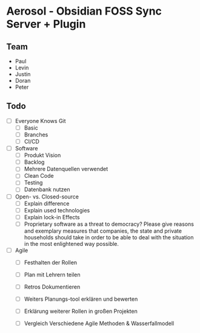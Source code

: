 # Aerosol - Obsidian FOSS Sync Server + Plugin

## Team
- Paul
- Levin
- Justin
- Doran
- Peter

## Todo
- [ ] Everyone Knows Git
	- [ ] Basic
	- [ ] Branches
	- [ ] CI/CD
- [ ] Software
	- [ ] Produkt Vision
	- [ ] Backlog
	- [ ] Mehrere Datenquellen verwendet
	- [ ] Clean Code
	- [ ] Testing
	- [ ] Datenbank nutzen
- [ ] Open- vs. Closed-source
	- [ ] Explain difference
	- [ ] Explain used technologies
	- [ ] Explain lock-in Effects
	- [ ] Proprietary software as a threat to democracy? Please give reasons and exemplary measures that companies, the state and private households should take in order to be able to deal with the situation in the most enlightened way possible.
- [ ] Agile
	- [ ] Festhalten der Rollen
	- [ ] Plan mit Lehrern teilen
	- [ ] Retros Dokumentieren
	- [ ] Weiters Planungs-tool erklären und bewerten
	- [ ] Erklärung weiterer Rollen in großen Projekten
	- [ ] Vergleich Verschiedene Agile Methoden & Wasserfallmodell

